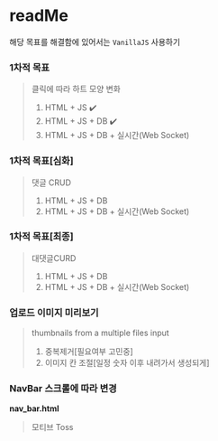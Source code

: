 # readMe

해당 목표를 해결함에 있어서는 `VanillaJS` 사용하기

### 1차적 목표

> 클릭에 따라 하트 모양 변화
>
> 1. HTML + JS​ :heavy_check_mark:
> 2. HTML + JS + DB​ :heavy_check_mark:
> 3. HTML + JS + DB + 실시간(Web Socket)



### 1차적 목표[심화]

> 댓글 CRUD
>
> 1. HTML + JS + DB
> 2. HTML + JS + DB + 실시간(Web Socket)



### 1차적 목표[최종]

> 대댓글CURD
>
> 1. HTML + JS + DB
> 2. HTML + JS + DB + 실시간(Web Socket)



### 업로드 이미지 미리보기

> thumbnails from a multiple files input
>
> 1. 중복제거[필요여부 고민중]
> 2. 이미지 칸 조절[일정 숫자 이후 내려가서 생성되게]

### NavBar 스크롤에 따라 변경

**nav_bar.html**

> 모티브 Toss